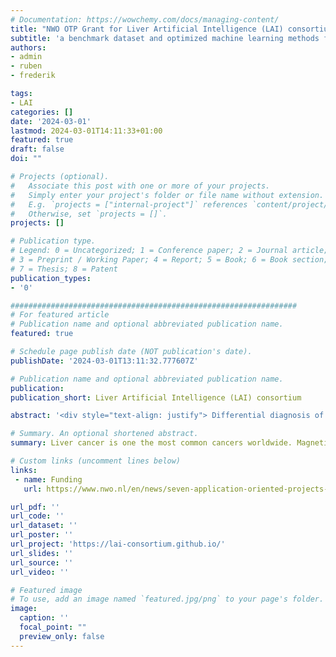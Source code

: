 ```yaml
---
# Documentation: https://wowchemy.com/docs/managing-content/
title: "NWO OTP Grant for Liver Artificial Intelligence (LAI) consortium"
subtitle: 'a benchmark dataset and optimized machine learning methods for MRI-based diagnosis of solid appearing liver lesions'
authors:
- admin
- ruben
- frederik

tags:
- LAI
categories: []
date: '2024-03-01'
lastmod: 2024-03-01T14:11:33+01:00
featured: true
draft: false
doi: ""

# Projects (optional).
#   Associate this post with one or more of your projects.
#   Simply enter your project's folder or file name without extension.
#   E.g. `projects = ["internal-project"]` references `content/project/deep-learning/index.md`.
#   Otherwise, set `projects = []`.
projects: []

# Publication type.
# Legend: 0 = Uncategorized; 1 = Conference paper; 2 = Journal article;
# 3 = Preprint / Working Paper; 4 = Report; 5 = Book; 6 = Book section;
# 7 = Thesis; 8 = Patent
publication_types:
- '0'

################################################################
# For featured article
# Publication name and optional abbreviated publication name.
featured: true

# Schedule page publish date (NOT publication's date).
publishDate: '2024-03-01T13:11:32.777607Z'

# Publication name and optional abbreviated publication name.
publication:
publication_short: Liver Artificial Intelligence (LAI) consortium

abstract: '<div style="text-align: justify"> Differential diagnosis of solid appearing liver lesions (groups of abnormal cells in the liver, either malignant or benign) based on magnetic resonance imaging (MRI) is one of the most important challenges for abdominal radiologists. Based on their interpretation, patients are referred back with no need for follow-up or they may undergo further analysis with subsequent treatments including surgery or chemotherapy. In current practice, the differential diagnosis of liver lesions is based on subjective and qualitative assessment, relying vastly on the experience of the local radiologist. More objective and quantitative approaches are therefore urgently needed. <br /> Recently, major advances were made in machine learning methods for automatic quantification of medical images. To develop such methods for liver lesion diagnosis, large collections of clinically representative MRI data with ground truth labels are needed for model training and validation. Such datasets are currently not available, and as a result there is little progress in the development of machine learning methods for liver lesion diagnosis. <br /> To address this, we have initiated the Liver Artificial Intelligence (LAI) consortium, consisting of leading abdominal radiologists in the field of liver imaging from 14 medical centers worldwide, and scientists in the field of image analysis and machine learning. The mission of the LAI consortium is to fast-forward the development, validation, and implementation of machine learning methods that could support MRI-based diagnosis of liver lesions. <br /> In the current project proposal, we define three key objectives that contribute to this mission; <br /> 1. to create a benchmark MRI data collection, aiming at 3000+ scans with corresponding ground truth labels, accessible to researchers worldwide, <br /> 2. to develop AI models for comprehensive MRI-based liver lesion phenotyping through automated machine learning (AutoML), <br /> 3. to rigorously validate the models in increasingly realistic clinical settings. <br /> This project is a first action of the LAI consortium towards the introduction of artificial intelligence into the clinic, to support the diagnosis of liver lesions and thereby improve treatment decisions for the individual patient.'

# Summary. An optional shortened abstract.
summary: Liver cancer is one the most common cancers worldwide. Magnetic resonance imaging (MRI) plays an important role in its diagnosis, but due to the wide variety of malignant and benign liver lesions, accurate diagnosis can be extremely challenging and highly reader dependent. The Liver Artificial Intelligence (LAI) consortium will develop novel MRI analysis methods to support the diagnosis of liver lesions and thereby improve treatment decisions for the individual patient.

# Custom links (uncomment lines below)
links:
 - name: Funding
   url: https://www.nwo.nl/en/news/seven-application-oriented-projects-can-start-through-open-technology-programme

url_pdf: ''
url_code: ''
url_dataset: ''
url_poster: ''
url_project: 'https://lai-consortium.github.io/'
url_slides: ''
url_source: ''
url_video: ''

# Featured image
# To use, add an image named `featured.jpg/png` to your page's folder.
image:
  caption: ''
  focal_point: ""
  preview_only: false
---
```

